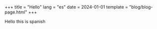 +++
title = "Hello"
lang = "es"
date = 2024-01-01
template = "blog/blog-page.html"
+++

Hello this is spanish
